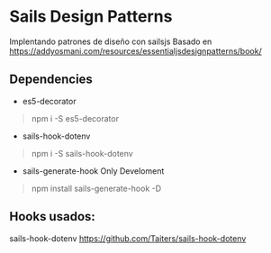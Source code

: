 # Sails Design Patterns

Implentando patrones de diseño con sailsjs
Basado en https://addyosmani.com/resources/essentialjsdesignpatterns/book/


## Dependencies
- es5-decorator
> npm i -S es5-decorator

- sails-hook-dotenv
> npm i -S sails-hook-dotenv

- sails-generate-hook Only Develoment
> npm install sails-generate-hook -D

## Hooks usados:

sails-hook-dotenv
https://github.com/Taiters/sails-hook-dotenv

